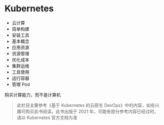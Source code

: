# Kubernetes

- 云计算
- 简单构建
- 安装工具
- 基本概念
- 应用资源
- 资源管理
- 优化成本
- 集群运维
- 工具使用
- 运行容器
- 管理 Pod

购买计算能力，而不是计算机

> 此栏目主要参考《基于 Kubernetes 的云原生 DevOps》中的内容，如有兴趣可购买此书阅读。此书出版于 2021 年，可能有部分参考内容已经过时，请以 Kubernetes 官方文档为准
